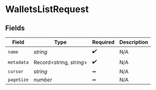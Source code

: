 # WalletsListRequest


## Fields

| Field                    | Type                     | Required                 | Description              |
| ------------------------ | ------------------------ | ------------------------ | ------------------------ |
| `name`                   | *string*                 | :heavy_check_mark:       | N/A                      |
| `metadata`               | Record<string, *string*> | :heavy_check_mark:       | N/A                      |
| `cursor`                 | *string*                 | :heavy_minus_sign:       | N/A                      |
| `pageSize`               | *number*                 | :heavy_minus_sign:       | N/A                      |